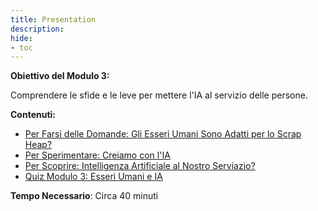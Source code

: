 ```yaml
---
title: Presentation
description:
hide:
- toc
---
```



**Obiettivo del Modulo 3:**

Comprendere le sfide e le leve per mettere l'IA al servizio delle persone.

**Contenuti:**

*   [Per Farsi delle Domande: Gli Esseri Umani Sono Adatti per lo Scrap Heap?](../3-1-to-question-are-humans-fit-for-the-scrap-heap/3-1-0-are-humans-fit-for-the-scrap-heap.md)
*   [Per Sperimentare: Creiamo con l'IA](../3-2-to-experiment-lets-create-with-ai/3-2-0-lets-create-with-ai.md)
*   [Per Scoprire: Intelligenza Artificiale al Nostro Serviazio?](../3-3-to-discover-artificial-intelligence-at-our-service/3-3-0-artificial-intelligence-at-our-service.md)
*   [Quiz Modulo 3: Esseri Umani e IA](../3-4-quiz-module-3/3-4-0-quiz-3-humans-and-ai.md)

**Tempo Necessario**: Circa 40 minuti
